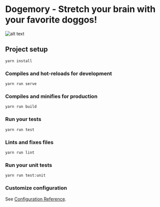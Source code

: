 # Dogemory - Stretch your brain with your favorite doggos!

![alt text](https://repository-images.githubusercontent.com/174671635/b13b9500-763f-11e9-8577-523990d7c640)

## Project setup
```
yarn install
```

### Compiles and hot-reloads for development
```
yarn run serve
```

### Compiles and minifies for production
```
yarn run build
```

### Run your tests
```
yarn run test
```

### Lints and fixes files
```
yarn run lint
```

### Run your unit tests
```
yarn run test:unit
```

### Customize configuration
See [Configuration Reference](https://cli.vuejs.org/config/).
